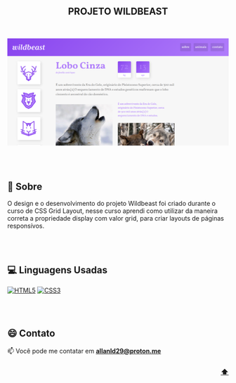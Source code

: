 <div align="center">
  
  <!-- PROJECT NAME
  --------------------------------------------------------------------->
  ## PROJETO WILDBEAST
  
  <br>

  <!-- PROJECT IMAGE
  --------------------------------------------------------------------->  
  ![screenshot](screenshot/screenshot.png)
</div>
<br><br>

<!-- PROJECT ABOUT
--------------------------------------------------------------------->
## 📝 Sobre
O design e o desenvolvimento do projeto Wildbeast foi criado durante o curso de CSS Grid Layout, nesse curso aprendi como utilizar da maneira correta a propriedade display com valor grid, para criar layouts de páginas responsívos.

<!-- PROJECT TECHS
--------------------------------------------------------------------->
<br><br>
## 💻 Linguagens Usadas
[![HTML5](https://img.shields.io/badge/html5-%23E34F26.svg?style=for-the-badge&logo=html5&logoColor=white)]()
[![CSS3](https://img.shields.io/badge/css3-%233029FB.svg?style=for-the-badge&logo=css3&logoColor=white)]()

<!-- PROJECT CONTACT
--------------------------------------------------------------------->
<br><br>
## 😄 Contato
📫 Você pode me contatar em **allanld29@proton.me**

<!-- BACK
--------------------------------------------------------------------->
<h3 align="right"><a href="#top">⬆️</a></h3>
